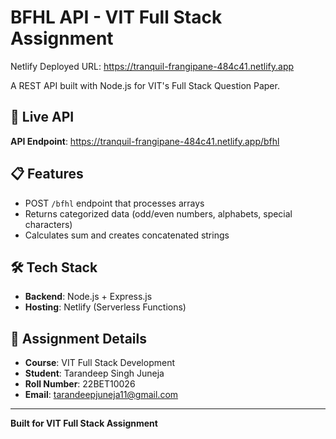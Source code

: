 # BFHL API - VIT Full Stack Assignment

Netlify Deployed URL: https://tranquil-frangipane-484c41.netlify.app

A REST API built with Node.js for VIT's Full Stack Question Paper.

## 🚀 Live API

**API Endpoint**: https://tranquil-frangipane-484c41.netlify.app/bfhl

## 📋 Features

- POST `/bfhl` endpoint that processes arrays
- Returns categorized data (odd/even numbers, alphabets, special characters)
- Calculates sum and creates concatenated strings

## 🛠️ Tech Stack

- **Backend**: Node.js + Express.js
- **Hosting**: Netlify (Serverless Functions)

## 📝 Assignment Details

- **Course**: VIT Full Stack Development
- **Student**: Tarandeep Singh Juneja
- **Roll Number**: 22BET10026
- **Email**: tarandeepjuneja11@gmail.com

---

**Built for VIT Full Stack Assignment**


